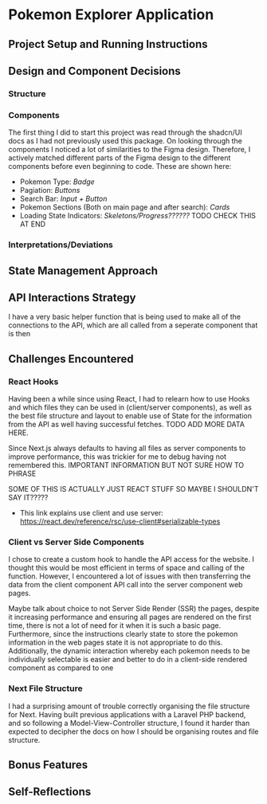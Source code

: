 # Pokemon Explorer Application

## Project Setup and Running Instructions

## Design and Component Decisions

### Structure

### Components

The first thing I did to start this project was read through the shadcn/UI docs as I had not previously used this package. On looking through the components I noticed a lot of similarities to the Figma design. Therefore, I actively matched different parts of the Figma design to the different components before even beginning to code. These are shown here:

- Pokemon Type: _Badge_
- Pagiation: _Buttons_
- Search Bar: _Input + Button_
- Pokemon Sections (Both on main page and after search): _Cards_
- Loading State Indicators: _Skeletons/Progress??????_ TODO CHECK THIS AT END

### Interpretations/Deviations

## State Management Approach

## API Interactions Strategy

I have a very basic helper function that is being used to make all of the connections to the API, which are all called from a seperate component that is then

## Challenges Encountered

### React Hooks

Having been a while since using React, I had to relearn how to use Hooks and which files they can be used in (client/server components), as well as the best file structure and layout to enable use of State for the information from the API as well having successful fetches.
TODO ADD MORE DATA HERE.

Since Next.js always defaults to having all files as server components to improve performance, this was trickier for me to debug having not remembered this. IMPORTANT INFORMATION BUT NOT SURE HOW TO PHRASE

SOME OF THIS IS ACTUALLY JUST REACT STUFF SO MAYBE I SHOULDN'T SAY IT?????

- This link explains use client and use server: https://react.dev/reference/rsc/use-client#serializable-types

### Client vs Server Side Components

I chose to create a custom hook to handle the API access for the website. I thought this would be most efficient in terms of space and calling of the function. However, I encountered a lot of issues with then transferring the data from the client component API call into the server component web pages.

Maybe talk about choice to not Server Side Render (SSR) the pages, despite it increasing performance and ensuring all pages are rendered on the first time, there is not a lot of need for it when it is such a basic page. Furthermore, since the instructions clearly state to store the pokemon information in the web pages state it is not appropriate to do this. Additionally, the dynamic interaction whereby each pokemon needs to be individually selectable is easier and better to do in a client-side rendered component as compared to one

### Next File Structure

I had a surprising amount of trouble correctly organising the file structure for Next. Having built previous applications with a Laravel PHP backend, and so following a Model-View-Controller structure, I found it harder than expected to decipher the docs on how I should be organising routes and file structure.

## Bonus Features

## Self-Reflections

